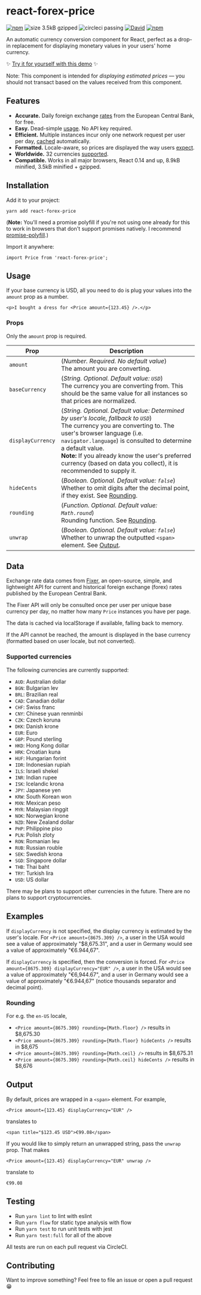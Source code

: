 # react-forex-price

[![npm](https://img.shields.io/npm/v/react-forex-price.svg)](https://www.npmjs.com/package/react-forex-price)
![size 3.5kB gzipped](https://img.shields.io/badge/gzipped-3.5kB-brightgreen.svg)
![circleci passing](https://circleci.com/gh/jasonbarry/react-forex-price.svg?&style=shield)
[![David](https://img.shields.io/david/jasonbarry/react-forex-price.svg)](https://david-dm.org/jasonbarry/react-forex-price)
[![npm](https://img.shields.io/npm/dm/react-forex-price.svg)](https://www.npmjs.com/package/react-forex-price)

An automatic currency conversion component for React, perfect as a drop-in replacement for displaying monetary values in your users' home currency.

✨ [Try it for yourself with this demo](https://jasonbarry.github.io/react-forex-price) ✨

Note: This component is intended for *displaying estimated prices* &mdash; you should not transact based on the values received from this component.


## Features

- **Accurate.** Daily foreign exchange [rates](#data) from the European Central Bank, for free.
- **Easy.** Dead-simple [usage](#usage). No API key required.
- **Efficient.** Multiple instances incur only one network request per user per day, [cached](#data) automatically.
- **Formatted.** Locale-aware, so prices are displayed the way users [expect](#examples).
- **Worldwide.** 32 currencies [supported](#currencies).
- **Compatible.** Works in all major browsers, React 0.14 and up, 8.9kB minified, 3.5kB minified + gzipped.

## Installation

Add it to your project:

    yarn add react-forex-price

(**Note:** You'll need a promise polyfill if you're not using one already for this to work in browsers that don't support promises natively. I recommend [promise-polyfill](https://github.com/taylorhakes/promise-polyfill).)

Import it anywhere:

```JSX
import Price from 'react-forex-price';
```

<a name="usage"></a>
## Usage

If your base currency is USD, all you need to do is plug your values into the `amount` prop as a number.

```JSX
<p>I bought a dress for <Price amount={123.45} />.</p>
```

### Props

Only the `amount` prop is required.

Prop | Description
--------- | -----------
`amount` | (*Number. Required. No default value*) <br /> The amount you are converting.
`baseCurrency` | (*String. Optional. Default value: `USD`*) <br /> The currency you are converting from. This should be the same value for all instances so that prices are normalized.
`displayCurrency` | (*String. Optional. Default value: Determined by user's locale, fallback to `USD`*) <br /> The currency you are converting to. The user's browser language (i.e. `navigator.language`) is consulted to determine a default value. <br /> **Note:** If you already know the user's preferred currency (based on data you collect), it is recommended to supply it.
`hideCents` | (*Boolean. Optional. Default value: `false`*) <br /> Whether to omit digits after the decimal point, if they exist. See [Rounding](#rounding).
`rounding` | (*Function. Optional. Default value: `Math.round`*) <br /> Rounding function. See [Rounding](#rounding).
`unwrap` | (*Boolean. Optional. Default value: `false`*) <br /> Whether to unwrap the outputted `<span>` element. See [Output](#output).

<!--
### Errors

In any case of error, the `unwrap` prop will be respected.

In the event that `amount` is not a number, the output will be the same as `amount`. A console error will be thrown if no number can be parsed from the amount.

If either the base / display currency value is not [supported](#currencies), the output will fallback to `amount`. The `hideCents` and `rounding` props will be respected. A console error will be thrown.

If the Fixer API cannot be reached, the output will be formatted in the base currency (not converted). All props will be respected. No console error will be thrown.
-->

<a name="data"></a>
## Data

Exchange rate data comes from [Fixer](https://github.com/fixerAPI/fixer), an open-source, simple, and lightweight API for current and historical foreign exchange (forex) rates published by the European Central Bank.

The Fixer API will only be consulted once per user per unique base currency per day, no matter how many `Price` instances you have per page. 

The data is cached via localStorage if available, falling back to memory.

If the API cannot be reached, the amount is displayed in the base currency (formatted based on user locale, but not converted).

<a name="currencies"></a>
### Supported currencies

The following currencies are currently supported: 

- `AUD`: Australian dollar
- `BGN`: Bulgarian lev
- `BRL`: Brazilian real 
- `CAD`: Canadian dollar
- `CHF`: Swiss franc
- `CNY`: Chinese yuan renminbi
- `CZK`: Czech koruna 
- `DKK`: Danish krone 
- `EUR`: Euro 
- `GBP`: Pound sterling 
- `HKD`: Hong Kong dollar 
- `HRK`: Croatian kuna
- `HUF`: Hungarian forint 
- `IDR`: Indonesian rupiah
- `ILS`: Israeli shekel 
- `INR`: Indian rupee 
- `ISK`: Icelandic krona
- `JPY`: Japanese yen 
- `KRW`: South Korean won 
- `MXN`: Mexican peso 
- `MYR`: Malaysian ringgit
- `NOK`: Norwegian krone
- `NZD`: New Zealand dollar 
- `PHP`: Philippine piso
- `PLN`: Polish zloty 
- `RON`: Romanian leu 
- `RUB`: Russian rouble 
- `SEK`: Swedish krona
- `SGD`: Singapore dollar 
- `THB`: Thai baht
- `TRY`: Turkish lira 
- `USD`: US dollar

There may be plans to support other currencies in the future. There are no plans to support cryptocurrencies.

<a name="examples"></a>
## Examples

If `displayCurrency` is not specified, the display currency is estimated by the user's locale. For `<Price amount={8675.309} />`, a user in the USA would see a value of approximately "$8,675.31", and a user in Germany would see a value of approximately "€6.944,67".

If `displayCurrency` is specified, then the conversion is forced. For `<Price amount={8675.309} displayCurrency="EUR" />`, a user in the USA would see a value of approximately "€6,944.67", and a user in Germany would see a value of approximately "€6.944,67" (notice thousands separator and decimal point).

<a name="rounding"></a>
### Rounding

For e.g. the `en-US` locale, 

- `<Price amount={8675.309} rounding={Math.floor} />` results in $8,675.30
- `<Price amount={8675.309} rounding={Math.floor} hideCents />` results in $8,675
- `<Price amount={8675.309} rounding={Math.ceil} />` results in $8,675.31
- `<Price amount={8675.309} rounding={Math.ceil} hideCents />` results in $8,676

<a name="output"></a>
## Output

By default, prices are wrapped in a `<span>` element. For example, 

```JSX
<Price amount={123.45} displayCurrency="EUR" />
```

translates to 

```JSX
<span title="$123.45 USD">€99.08</span>
```

If you would like to simply return an unwrapped string, pass the `unwrap` prop. That makes 

```JSX
<Price amount={123.45} displayCurrency="EUR" unwrap />
```

translate to 

```
€99.08
```

## Testing

- Run `yarn lint` to lint with eslint
- Run `yarn flow` for static type analysis with flow
- Run `yarn test` to run unit tests with jest
- Run `yarn test:full` for all of the above

All tests are run on each pull request via CircleCI. 

## Contributing

Want to improve something? Feel free to file an issue or open a pull request 😁